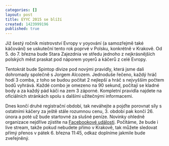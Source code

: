 ```yaml
---
categories: []
layout: post
title: EYYC 2015 se blíží
created: 1423999196
published: true
---
```

<p>Již šestý ročník mistrovství Evropy v yoyování (a samozřejmě také káčování) se uskuteční tento rok poprvé v Polsku, konkrétně v Krakově. Od 5. do 7. března bude Stara Zajezdnia ve středu jednoho z nejkrásnějších polských měst praskat pod náporem yoyerů a káčerů z celé Evropy.</p>

<p>Tentokrát bude Spintop divize pod novými pravidly, která jsme dali dohromady společně s Jorgem Alcozem. Jednoduše řečeno, každý hráč hodí 3 comba, z toho se budou počítat 2 nejlepší a hráč s nejvyšším počtem bodů vyhrává. Každé combo je omezeno na 90 sekund, počítají se kladné body a za každý pád káči na zem 3 záporné. Kompletní pravidla najdete na oficiálních stránkách spolu s dalšími užitečnými informacemi.</p>

<p>Dnes končí druhé registrační období, tak neváhejte a pojďte porovnat síly s ostatními káčery za ještě stále rozumnou cenu, 3. období pak končí 26. února a poté už bude startovné za slušné peníze. Novinky ohledně organizace nejdříve zjistíte na <a href="https://www.facebook.com/events/1388469511433275" target="_blank">Facebookové události</a>. Počítáme, že bude i live stream, takže pokud nebudete přímo v Krakově, tak můžete sledovat přímý přenos v pátek 6. března 11:45, odkaz doplníme jakmile bude zveřejněný.</p>

